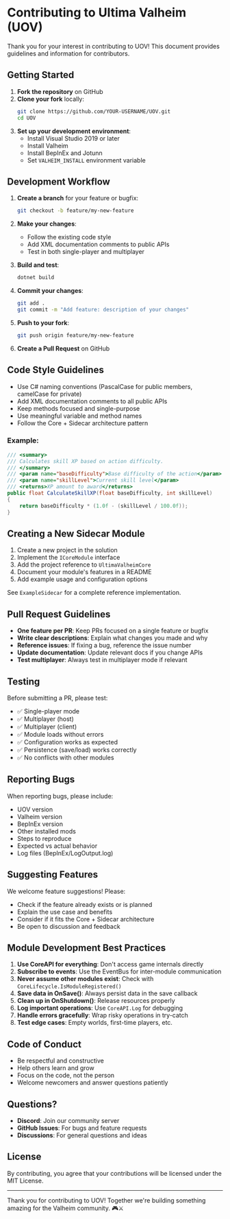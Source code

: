 # Contributing to Ultima Valheim (UOV)

Thank you for your interest in contributing to UOV! This document provides guidelines and information for contributors.

## Getting Started

1. **Fork the repository** on GitHub
2. **Clone your fork** locally:
   ```bash
   git clone https://github.com/YOUR-USERNAME/UOV.git
   cd UOV
   ```
3. **Set up your development environment**:
   - Install Visual Studio 2019 or later
   - Install Valheim
   - Install BepInEx and Jotunn
   - Set `VALHEIM_INSTALL` environment variable

## Development Workflow

1. **Create a branch** for your feature or bugfix:
   ```bash
   git checkout -b feature/my-new-feature
   ```

2. **Make your changes**:
   - Follow the existing code style
   - Add XML documentation comments to public APIs
   - Test in both single-player and multiplayer

3. **Build and test**:
   ```bash
   dotnet build
   ```

4. **Commit your changes**:
   ```bash
   git add .
   git commit -m "Add feature: description of your changes"
   ```

5. **Push to your fork**:
   ```bash
   git push origin feature/my-new-feature
   ```

6. **Create a Pull Request** on GitHub

## Code Style Guidelines

- Use C# naming conventions (PascalCase for public members, camelCase for private)
- Add XML documentation comments to all public APIs
- Keep methods focused and single-purpose
- Use meaningful variable and method names
- Follow the Core + Sidecar architecture pattern

### Example:

```csharp
/// <summary>
/// Calculates skill XP based on action difficulty.
/// </summary>
/// <param name="baseDifficulty">Base difficulty of the action</param>
/// <param name="skillLevel">Current skill level</param>
/// <returns>XP amount to award</returns>
public float CalculateSkillXP(float baseDifficulty, int skillLevel)
{
    return baseDifficulty * (1.0f - (skillLevel / 100.0f));
}
```

## Creating a New Sidecar Module

1. Create a new project in the solution
2. Implement the `ICoreModule` interface
3. Add the project reference to `UltimaValheimCore`
4. Document your module's features in a README
5. Add example usage and configuration options

See `ExampleSidecar` for a complete reference implementation.

## Pull Request Guidelines

- **One feature per PR**: Keep PRs focused on a single feature or bugfix
- **Write clear descriptions**: Explain what changes you made and why
- **Reference issues**: If fixing a bug, reference the issue number
- **Update documentation**: Update relevant docs if you change APIs
- **Test multiplayer**: Always test in multiplayer mode if relevant

## Testing

Before submitting a PR, please test:

- ✅ Single-player mode
- ✅ Multiplayer (host)
- ✅ Multiplayer (client)
- ✅ Module loads without errors
- ✅ Configuration works as expected
- ✅ Persistence (save/load) works correctly
- ✅ No conflicts with other modules

## Reporting Bugs

When reporting bugs, please include:

- UOV version
- Valheim version
- BepInEx version
- Other installed mods
- Steps to reproduce
- Expected vs actual behavior
- Log files (BepInEx/LogOutput.log)

## Suggesting Features

We welcome feature suggestions! Please:

- Check if the feature already exists or is planned
- Explain the use case and benefits
- Consider if it fits the Core + Sidecar architecture
- Be open to discussion and feedback

## Module Development Best Practices

1. **Use CoreAPI for everything**: Don't access game internals directly
2. **Subscribe to events**: Use the EventBus for inter-module communication
3. **Never assume other modules exist**: Check with `CoreLifecycle.IsModuleRegistered()`
4. **Save data in OnSave()**: Always persist data in the save callback
5. **Clean up in OnShutdown()**: Release resources properly
6. **Log important operations**: Use `CoreAPI.Log` for debugging
7. **Handle errors gracefully**: Wrap risky operations in try-catch
8. **Test edge cases**: Empty worlds, first-time players, etc.

## Code of Conduct

- Be respectful and constructive
- Help others learn and grow
- Focus on the code, not the person
- Welcome newcomers and answer questions patiently

## Questions?

- **Discord**: Join our community server
- **GitHub Issues**: For bugs and feature requests
- **Discussions**: For general questions and ideas

## License

By contributing, you agree that your contributions will be licensed under the MIT License.

---

Thank you for contributing to UOV! Together we're building something amazing for the Valheim community. 🎮⚔️
